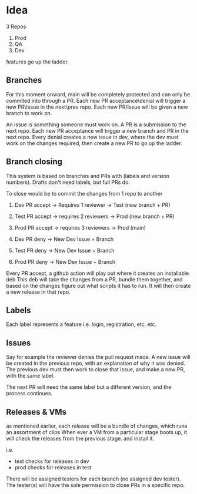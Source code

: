 # Idea

3 Repos

1. Prod
2. QA
3. Dev

features go up the ladder.


## Branches

For this moment onward, main will be completely protected and can only be commited into through a PR. Each new PR acceptance\denial will trigger a new PR\Issue in the next\prev repo. Each new PR/Issue will be given a new branch to work on. 

An issue is something someone must work on.
A PR is a submission to the next repo. 
Each new PR acceptance will trigger a new branch and PR in the next repo.
Every denial creates a new issue in dev, where the dev must work on the changes required, then create a new PR to go up the ladder.

## Branch closing

This system is based on branches and PRs with (labels and version numbers). 
Drafts don't need labels, but full PRs do. 

To close would be to commit the changes from 1 repo to another
1. Dev PR accept → Requires 1 reviewer → Test (new branch + PR)
2. Test PR accept → requires 2 reviewers → Prod (new branch + PR)
3. Prod PR accept → requires 3 reviewers → Prod (main)

1. Dev PR deny → New Dev Issue + Branch
1. Test PR deny → New Dev Issue + Branch
1. Prod PR deny → New Dev Issue + Branch

Every PR accept, a github action will play out where it creates an installable deb
This deb will take the changes from a PR, bundle them together, and based on the changes figure out what scripts it has to run.
It will then create a new release in that repo.

## Labels

Each label represents a feature i.e. login, registration, etc. etc.

## Issues

Say for example the reviewer denies the pull request made. A new issue will be created in the previous repo, with an explanation of why it was denied.
The previous dev must then work to close that issue, and make a new PR, with the same label.

The next PR will need the same label but a different version, and the process continues.


## Releases & VMs

as mentioned earlier, each release will be a bundle of changes, which runs an assortment of clips
When ever a VM from a particular stage boots up, it will check the releases from the previous stage. and install it.

i.e. 
- test checks for releases in dev
- prod checks for releases in test

There will be assigned testers for each branch (no assigned dev tester). The tester(s) will have the sole permission to close PRs in a specific repo.